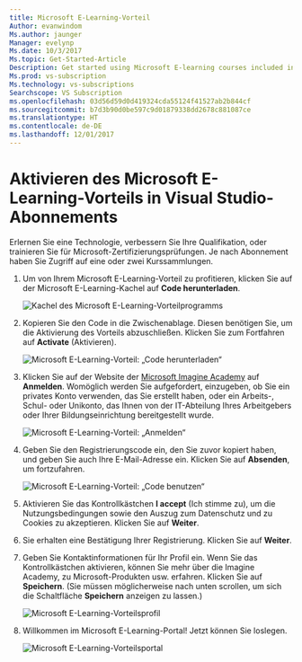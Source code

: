 ```yaml
---
title: Microsoft E-Learning-Vorteil
Author: evanwindom
Ms.author: jaunger
Manager: evelynp
Ms.date: 10/3/2017
Ms.topic: Get-Started-Article
Description: Get started using Microsoft E-learning courses included in your Visual Studio subscription.
Ms.prod: vs-subscription
Ms.technology: vs-subscriptions
Searchscope: VS Subscription
ms.openlocfilehash: 03d56d59d0d419324cda55124f41527ab2b844cf
ms.sourcegitcommit: b7d3b90d0be597c9d01879338dd2678c881087ce
ms.translationtype: HT
ms.contentlocale: de-DE
ms.lasthandoff: 12/01/2017
---
```

# <a name="activating-the-microsoft-e-learning-benefit-in-visual-studio-subscriptions"></a>Aktivieren des Microsoft E-Learning-Vorteils in Visual Studio-Abonnements

Erlernen Sie eine Technologie, verbessern Sie Ihre Qualifikation, oder trainieren Sie für Microsoft-Zertifizierungsprüfungen.  Je nach Abonnement haben Sie Zugriff auf eine oder zwei Kurssammlungen.  

1.  Um von Ihrem Microsoft E-Learning-Vorteil zu profitieren, klicken Sie auf der Microsoft E-Learning-Kachel auf **Code herunterladen**. 

    ![Kachel des Microsoft E-Learning-Vorteilprogramms](_img\vs-elearn\vs-elearn-tile.png)

2.  Kopieren Sie den Code in die Zwischenablage.  Diesen benötigen Sie, um die Aktivierung des Vorteils abzuschließen.  Klicken Sie zum Fortfahren auf **Activate** (Aktivieren). 

    ![Microsoft E-Learning-Vorteil: „Code herunterladen“](_img\vs-elearn\vs-elearn-get-code.png)


3.  Klicken Sie auf der Website der [Microsoft Imagine Academy](https://imagineacademy.microsoft.com/AccessCodeRedemption/enrollmentcode?channelid=6) auf **Anmelden**.  Womöglich werden Sie aufgefordert, einzugeben, ob Sie ein privates Konto verwenden, das Sie erstellt haben, oder ein Arbeits-, Schul- oder Unikonto, das Ihnen von der IT-Abteilung Ihres Arbeitgebers oder Ihrer Bildungseinrichtung bereitgestellt wurde. 

    ![Microsoft E-Learning-Vorteil: „Anmelden“](_img\vs-elearn\vs-elearn-imagine-resized.png)


4.  Geben Sie den Registrierungscode ein, den Sie zuvor kopiert haben, und geben Sie auch Ihre E-Mail-Adresse ein.  Klicken Sie auf **Absenden**, um fortzufahren.  

    ![Microsoft E-Learning-Vorteil: „Code benutzen“](_img\vs-elearn\vs-elearn-enter-code-resized.png)


5.  Aktivieren Sie das Kontrollkästchen **I accept** (Ich stimme zu), um die Nutzungsbedingungen sowie den Auszug zum Datenschutz und zu Cookies zu akzeptieren.  Klicken Sie auf **Weiter**.  
6.  Sie erhalten eine Bestätigung Ihrer Registrierung.  Klicken Sie auf **Weiter**.  
7.  Geben Sie Kontaktinformationen für Ihr Profil ein.  Wenn Sie das Kontrollkästchen aktivieren, können Sie mehr über die Imagine Academy, zu Microsoft-Produkten usw. erfahren.  Klicken Sie auf **Speichern**.  (Sie müssen möglicherweise nach unten scrollen, um sich die Schaltfläche **Speichern** anzeigen zu lassen.)

    ![Microsoft E-Learning-Vorteilsprofil](_img\vs-elearn\vs-elearn-full-profile.png)

8.  Willkommen im Microsoft E-Learning-Portal! Jetzt können Sie loslegen.

    ![Microsoft E-Learning-Vorteilsportal](_img\vs-elearn\vs-elearn-portal.png)
